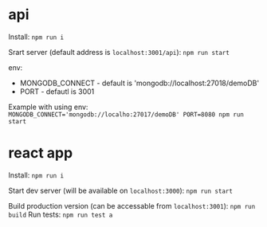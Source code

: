 # api
Install:
`npm run i`

Srart server (default address is `localhost:3001/api`):
`npm run start`

env:
- MONGODB_CONNECT - default is 'mongodb://localhost:27018/demoDB'
- PORT - defautl is 3001

Example with using env:
`MONGODB_CONNECT='mongodb://localho:27017/demoDB' PORT=8080 npm run start`

# react app

Install:
`npm run i`

Start dev server (will be available on `localhost:3000`):
`npm run start`

Build production version (can be accessable from `localhost:3001`):
`npm run build`
Run tests:
`npm run test a`
